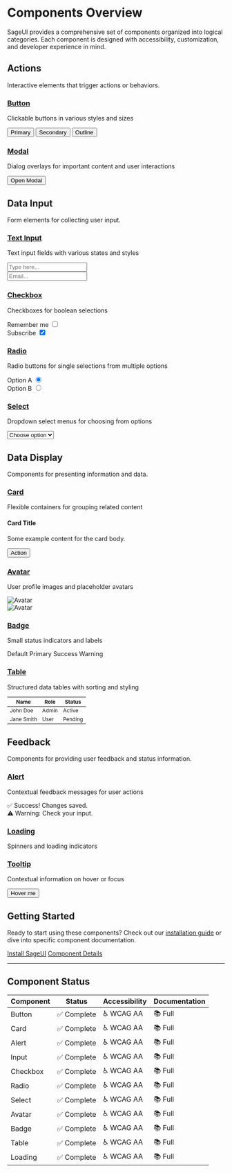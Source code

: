 # Components Overview

SageUI provides a comprehensive set of components organized into logical categories. Each component is designed with accessibility, customization, and developer experience in mind.

## Actions

Interactive elements that trigger actions or behaviors.

<div class="example-grid">
  <div class="example-card">
    <h3><a href="/components/button">Button</a></h3>
    <p>Clickable buttons in various styles and sizes</p>
    <div class="demo-section">
      <button class="btn btn-primary">Primary</button>
      <button class="btn btn-secondary">Secondary</button>
      <button class="btn btn-outline">Outline</button>
    </div>
  </div>


  <div class="example-card">
    <h3><a href="/components/modal">Modal</a></h3>
    <p>Dialog overlays for important content and user interactions</p>
    <div class="demo-section">
      <button class="btn btn-primary" onclick="alert('Modal demo')">Open Modal</button>
    </div>
  </div>
</div>

## Data Input

Form elements for collecting user input.

<div class="example-grid">
  <div class="example-card">
    <h3><a href="/components/input">Text Input</a></h3>
    <p>Text input fields with various states and styles</p>
    <div class="demo-section">
      <div class="form-control">
        <input type="text" placeholder="Type here..." class="input" />
      </div>
      <div class="form-control">
        <input type="email" placeholder="Email..." class="input input-primary" />
      </div>
    </div>
  </div>

  <div class="example-card">
    <h3><a href="/components/checkbox">Checkbox</a></h3>
    <p>Checkboxes for boolean selections</p>
    <div class="demo-section">
      <div class="form-control">
        <label class="label cursor-pointer">
          <span class="label-text">Remember me</span>
          <input type="checkbox" class="checkbox" />
        </label>
      </div>
      <div class="form-control">
        <label class="label cursor-pointer">
          <span class="label-text">Subscribe</span>
          <input type="checkbox" class="checkbox checkbox-primary" checked />
        </label>
      </div>
    </div>
  </div>

  <div class="example-card">
    <h3><a href="/components/radio">Radio</a></h3>
    <p>Radio buttons for single selections from multiple options</p>
    <div class="demo-section">
      <div class="form-control">
        <label class="label cursor-pointer">
          <span class="label-text">Option A</span>
          <input type="radio" name="demo" class="radio radio-primary" checked />
        </label>
      </div>
      <div class="form-control">
        <label class="label cursor-pointer">
          <span class="label-text">Option B</span>
          <input type="radio" name="demo" class="radio radio-primary" />
        </label>
      </div>
    </div>
  </div>

  <div class="example-card">
    <h3><a href="/components/select">Select</a></h3>
    <p>Dropdown select menus for choosing from options</p>
    <div class="demo-section">
      <select class="select">
        <option>Choose option</option>
        <option>Option 1</option>
        <option>Option 2</option>
      </select>
    </div>
  </div>
</div>

## Data Display

Components for presenting information and data.

<div class="example-grid">
  <div class="example-card">
    <h3><a href="/components/card">Card</a></h3>
    <p>Flexible containers for grouping related content</p>
    <div class="demo-section">
      <div class="card" style="max-width: 300px;">
        <div class="card-body">
          <h4 class="card-title">Card Title</h4>
          <p class="card-text">Some example content for the card body.</p>
          <div class="card-actions">
            <button class="btn btn-primary btn-sm">Action</button>
          </div>
        </div>
      </div>
    </div>
  </div>

  <div class="example-card">
    <h3><a href="/components/avatar">Avatar</a></h3>
    <p>User profile images and placeholder avatars</p>
    <div class="demo-section">
      <div class="flex items-center gap-3">
        <div class="avatar">
          <div class="avatar-image w-12 h-12">
            <img src="https://images.unsplash.com/photo-1472099645785-5658abf4ff4e?w=48&h=48&fit=crop&crop=face&auto=format&q=60" alt="Avatar" />
          </div>
        </div>
        <div class="avatar avatar-online">
          <div class="avatar-image w-12 h-12">
            <img src="https://images.unsplash.com/photo-1507003211169-0a1dd7228f2d?w=48&h=48&fit=crop&crop=face&auto=format&q=60" alt="Avatar" />
          </div>
        </div>
      </div>
    </div>
  </div>

  <div class="example-card">
    <h3><a href="/components/badge">Badge</a></h3>
    <p>Small status indicators and labels</p>
    <div class="demo-section">
      <span class="badge">Default</span>
      <span class="badge badge-primary">Primary</span>
      <span class="badge badge-success">Success</span>
      <span class="badge badge-warning">Warning</span>
    </div>
  </div>

  <div class="example-card">
    <h3><a href="/components/table">Table</a></h3>
    <p>Structured data tables with sorting and styling</p>
    <div class="demo-section">
      <div class="table-container">
        <table class="table table-striped" style="font-size: 0.75rem;">
          <thead>
            <tr>
              <th class="table-header">Name</th>
              <th class="table-header">Role</th>
              <th class="table-header">Status</th>
            </tr>
          </thead>
          <tbody>
            <tr>
              <td class="table-cell">John Doe</td>
              <td class="table-cell">Admin</td>
              <td class="table-cell"><span class="badge badge-success">Active</span></td>
            </tr>
            <tr>
              <td class="table-cell">Jane Smith</td>
              <td class="table-cell">User</td>
              <td class="table-cell"><span class="badge badge-warning">Pending</span></td>
            </tr>
          </tbody>
        </table>
      </div>
    </div>
  </div>
</div>

## Feedback

Components for providing user feedback and status information.

<div class="example-grid">
  <div class="example-card">
    <h3><a href="/components/alert">Alert</a></h3>
    <p>Contextual feedback messages for user actions</p>
    <div class="demo-section">
      <div class="alert alert-success">
        <span>✅</span>
        <span>Success! Changes saved.</span>
      </div>
      <div class="alert alert-warning">
        <span>⚠️</span>
        <span>Warning: Check your input.</span>
      </div>
    </div>
  </div>

  <div class="example-card">
    <h3><a href="/components/loading">Loading</a></h3>
    <p>Spinners and loading indicators</p>
    <div class="demo-section">
      <div class="flex items-center gap-3">
        <div class="spinner spinner-sm"></div>
        <div class="spinner"></div>
        <div class="spinner spinner-lg"></div>
      </div>
    </div>
  </div>

  <div class="example-card">
    <h3><a href="/components/tooltip">Tooltip</a></h3>
    <p>Contextual information on hover or focus</p>
    <div class="demo-section">
      <button class="btn tooltip" data-tooltip="This is a tooltip">Hover me</button>
    </div>
  </div>
</div>

## Getting Started

Ready to start using these components? Check out our [installation guide](/guide/installation) or dive into specific component documentation.

<div class="flex gap-4 mt-8">
  <a href="/guide/installation" class="btn btn-primary">Install SageUI</a>
  <a href="/components/button" class="btn btn-outline">Component Details</a>
</div>

---

## Component Status

| Component | Status | Accessibility | Documentation |
|-----------|--------|---------------|---------------|
| Button | ✅ Complete | ♿ WCAG AA | 📚 Full |
| Card | ✅ Complete | ♿ WCAG AA | 📚 Full |
| Alert | ✅ Complete | ♿ WCAG AA | 📚 Full |
| Input | ✅ Complete | ♿ WCAG AA | 📚 Full |
| Checkbox | ✅ Complete | ♿ WCAG AA | 📚 Full |
| Radio | ✅ Complete | ♿ WCAG AA | 📚 Full |
| Select | ✅ Complete | ♿ WCAG AA | 📚 Full |
| Avatar | ✅ Complete | ♿ WCAG AA | 📚 Full |
| Badge | ✅ Complete | ♿ WCAG AA | 📚 Full |
| Table | ✅ Complete | ♿ WCAG AA | 📚 Full |
| Loading | ✅ Complete | ♿ WCAG AA | 📚 Full |

